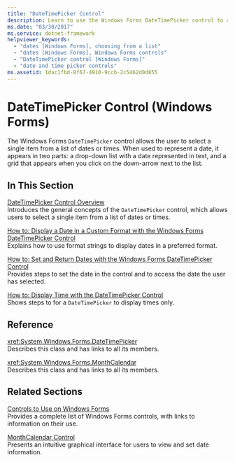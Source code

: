 ```yaml
---
title: "DateTimePicker Control"
description: Learn to use the Windows Forms DateTimePicker control to allow the user to select a single item from a list of dates or times.
ms.date: "03/30/2017"
ms.service: dotnet-framework
helpviewer_keywords: 
  - "dates [Windows Forms], choosing from a list"
  - "dates [Windows Forms], Windows Forms controls"
  - "DateTimePicker control [Windows Forms]"
  - "date and time picker controls"
ms.assetid: 1dac1fbd-8f67-4910-9ccb-2c5462d0d855
---
```

# DateTimePicker Control (Windows Forms)

The Windows Forms `DateTimePicker` control allows the user to select a single item from a list of dates or times. When used to represent a date, it appears in two parts: a drop-down list with a date represented in text, and a grid that appears when you click on the down-arrow next to the list.  
  
## In This Section  

[DateTimePicker Control Overview](datetimepicker-control-overview-windows-forms.md)  
Introduces the general concepts of the `DateTimePicker` control, which allows users to select a single item from a list of dates or times.  
  
[How to: Display a Date in a Custom Format with the Windows Forms DateTimePicker Control](display-a-date-in-a-custom-format-with-wf-datetimepicker-control.md)  
Explains how to use format strings to display dates in a preferred format.  
  
[How to: Set and Return Dates with the Windows Forms DateTimePicker Control](how-to-set-and-return-dates-with-the-windows-forms-datetimepicker-control.md)  
Provides steps to set the date in the control and to access the date the user has selected.  
  
[How to: Display Time with the DateTimePicker Control](how-to-display-time-with-the-datetimepicker-control.md)  
Shows steps to for a `DateTimePicker` to display times only.  
  
## Reference  

<xref:System.Windows.Forms.DateTimePicker>  
Describes this class and has links to all its members.  
  
<xref:System.Windows.Forms.MonthCalendar>  
Describes this class and has links to all its members.  
  
## Related Sections  

[Controls to Use on Windows Forms](controls-to-use-on-windows-forms.md)  
Provides a complete list of Windows Forms controls, with links to information on their use.  
  
[MonthCalendar Control](monthcalendar-control-windows-forms.md)  
Presents an intuitive graphical interface for users to view and set date information.
